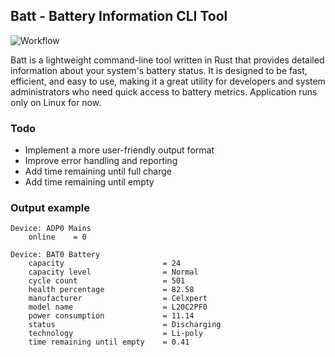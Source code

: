 ## Batt - Battery Information CLI Tool

![Workflow](https://github.com/mstanimirovic/batt/actions/workflows/rust.yml/badge.svg)

Batt is a lightweight command-line tool written in Rust that provides detailed information about your system's battery status. It is designed to be fast, efficient, and easy to use, making it a great utility for developers and system administrators who need quick access to battery metrics. Application runs only on Linux for now.

### Todo
- Implement a more user-friendly output format
- Improve error handling and reporting
- Add time remaining until full charge
- Add time remaining until empty

### Output example
```
Device: ADP0 Mains
	online    = 0

Device: BAT0 Battery
	capacity                      = 24
	capacity level                = Normal
	cycle count                   = 501
	health percentage             = 82.58
	manufacturer                  = Celxpert
	model name                    = L20C2PF0
	power consumption             = 11.14
	status                        = Discharging
	technology                    = Li-poly
	time remaining until empty    = 0.41
```
